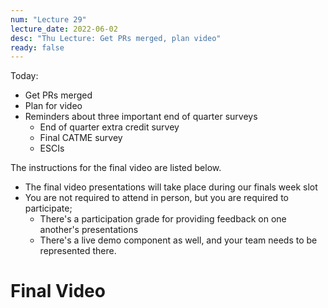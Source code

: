 ```yaml
---
num: "Lecture 29"
lecture_date: 2022-06-02
desc: "Thu Lecture: Get PRs merged, plan video"
ready: false
---
```


Today:
* Get PRs merged
* Plan for video
* Reminders about three important end of quarter surveys
  - End of quarter extra credit survey 
  - Final CATME survey
  - ESCIs


The instructions for the final video are listed below.
* The final video presentations will take place during our finals week slot
* You are not required to attend in person, but you are required to participate;
  - There's a participation grade for providing feedback on one another's presentations
  - There's a live demo component as well, and your team needs to be represented there.


# Final Video
